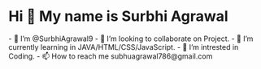 <h1>Hi 👋 My name is Surbhi Agrawal</h1>
- 👋 I’m @SurbhiAgrawal9
- 👀 I’m looking to collaborate on Project.
- 🌱 I’m currently learning in JAVA/HTML/CSS/JavaScript.
- 💞️ I’m intrested in Coding.
- 📫 How to reach me subhuagrawal786@gmail.com

<!---
SurbhiAgrawal9/SurbhiAgrawal9 is a ✨ special ✨ repository because its `README.md` (this file) appears on your GitHub profile.
You can click the Preview link to take a look at your changes.
--->
